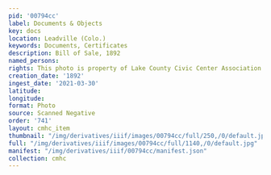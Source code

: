 ```yaml
---
pid: '00794cc'
label: Documents & Objects
key: docs
location: Leadville (Colo.)
keywords: Documents, Certificates
description: Bill of Sale, 1892
named_persons: 
rights: This photo is property of Lake County Civic Center Association.
creation_date: '1892'
ingest_date: '2021-03-30'
latitude: 
longitude: 
format: Photo
source: Scanned Negative
order: '741'
layout: cmhc_item
thumbnail: "/img/derivatives/iiif/images/00794cc/full/250,/0/default.jpg"
full: "/img/derivatives/iiif/images/00794cc/full/1140,/0/default.jpg"
manifest: "/img/derivatives/iiif/00794cc/manifest.json"
collection: cmhc
---
```

